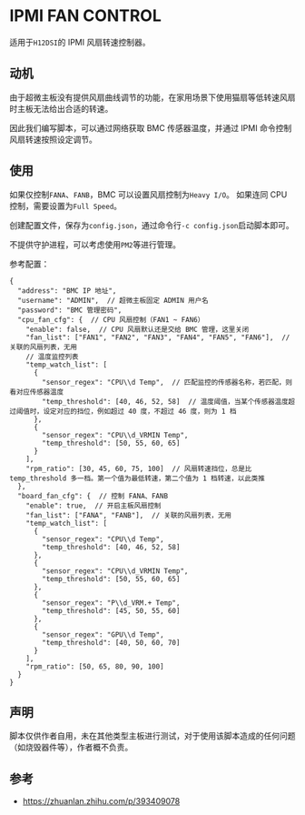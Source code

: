 # IPMI FAN CONTROL

适用于`H12DSI`的 IPMI 风扇转速控制器。

## 动机

由于超微主板没有提供风扇曲线调节的功能，在家用场景下使用猫扇等低转速风扇时主板无法给出合适的转速。

因此我们编写脚本，可以通过网络获取 BMC 传感器温度，并通过 IPMI 命令控制风扇转速按照设定调节。

## 使用

如果仅控制`FANA`、`FANB`，BMC 可以设置风扇控制为`Heavy I/O`。 如果连同 CPU 控制，需要设置为`Full Speed`。

创建配置文件，保存为`config.json`，通过命令行`-c config.json`启动脚本即可。

不提供守护进程，可以考虑使用`PM2`等进行管理。

参考配置：

```json5
{
  "address": "BMC IP 地址",
  "username": "ADMIN",  // 超微主板固定 ADMIN 用户名
  "password": "BMC 管理密码",
  "cpu_fan_cfg": {  // CPU 风扇控制（FAN1 ~ FAN6）
    "enable": false,  // CPU 风扇默认还是交给 BMC 管理，这里关闭
    "fan_list": ["FAN1", "FAN2", "FAN3", "FAN4", "FAN5", "FAN6"],  // 关联的风扇列表，无用
    // 温度监控列表
    "temp_watch_list": [
      {
        "sensor_regex": "CPU\\d Temp",  // 匹配监控的传感器名称，若匹配，则看对应传感器温度
        "temp_threshold": [40, 46, 52, 58]  // 温度阈值，当某个传感器温度超过阈值时，设定对应的挡位，例如超过 40 度，不超过 46 度，则为 1 档
      },
      {
        "sensor_regex": "CPU\\d_VRMIN Temp",
        "temp_threshold": [50, 55, 60, 65]
      }
    ],
    "rpm_ratio": [30, 45, 60, 75, 100]  // 风扇转速挡位，总是比 temp_threshold 多一档。第一个值为最低转速，第二个值为 1 档转速，以此类推
  },
  "board_fan_cfg": {  // 控制 FANA、FANB
    "enable": true,  // 开启主板风扇控制
    "fan_list": ["FANA", "FANB"],  // 关联的风扇列表，无用
    "temp_watch_list": [
      {
        "sensor_regex": "CPU\\d Temp",
        "temp_threshold": [40, 46, 52, 58]
      },
      {
        "sensor_regex": "CPU\\d_VRMIN Temp",
        "temp_threshold": [50, 55, 60, 65]
      },
      {
        "sensor_regex": "P\\d_VRM.+ Temp",
        "temp_threshold": [45, 50, 55, 60]
      },
      {
        "sensor_regex": "GPU\\d Temp",
        "temp_threshold": [40, 50, 60, 70]
      }
    ],
    "rpm_ratio": [50, 65, 80, 90, 100]
  }
}
```

## 声明

脚本仅供作者自用，未在其他类型主板进行测试，对于使用该脚本造成的任何问题（如烧毁器件等），作者概不负责。

## 参考

- https://zhuanlan.zhihu.com/p/393409078
